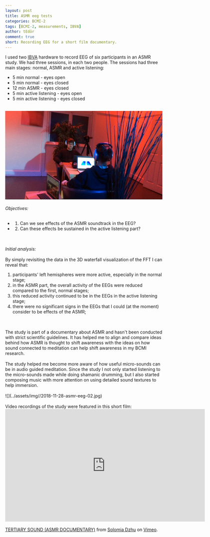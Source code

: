 ```yaml
---
layout: post
title: ASMR eeg tests
categories: BCMI-2
tags: [BCMI-2, measurements, IBVA]
author: tEdör
comment: true
short: Recording EEG for a short film documentary.
---
```

I used two [IBVA](http://ibva.co.uk/) hardware to record EEG of six participants in an ASMR study. We had three sessions, in each two people. The sessions had three main stages: normal, ASMR and active listening:
<br>
- 5 min normal - eyes open
- 5 min normal - eyes closed
- 12 min ASMR - eyes closed
- 5 min active listening - eyes open
- 5 min active listening - eyes closed
<br><br>

![](../assets/img//2018-11-28-asmr-eeg-01.jpg)
<br><br>
_Objectives:_   
<br>
- 1) Can we see effects of the ASMR soundtrack in the EEG?
- 2) Can these effects be sustained in the active listening part?
<br><br><br>

_Initial analysis:_ 
<br>  
By simply revisiting the data in the 3D waterfall visualization of the FFT I can reveal that:
1) participants' left hemispheres were more active, especially in the normal stage;
2) in the ASMR part, the overall activity of the EEGs were reduced compared to the first, normal stages;
3) this reduced activity continued to be in the EEGs in the active listening stage;
4) there were no significant signs in the EEGs that I could (at the moment) consider to be effects of the ASMR;
<br>
<br>
The study is part of a documentary about ASMR and hasn't been conducted with strict scientific guidelines. It has helped me to align and compare ideas behind how ASMR is thought to shift awareness with the ideas on how sound connected to meditation can help shift awareness in my BCMI research.
<br><br>
The study helped me become more aware of how useful micro-sounds can be in audio guided meditation. Since the study I not only started listening to the micro-sounds made while doing shamanic drumming, but I also started composing music with more attention on using detailed sound textures to help immersion.
<br><br>
![](../assets/img//2018-11-28-asmr-eeg-02.jpg)
<br>
<br>
Video recordings of the study were featured in this short film:
<br>
<iframe src="https://player.vimeo.com/video/308468113?color=c672ff&byline=0&portrait=0" width="640" height="360" frameborder="0" allow="autoplay; fullscreen" allowfullscreen></iframe>
<p><a href="https://vimeo.com/308468113">TERTIARY SOUND (ASMR DOCUMENTARY)</a> from <a href="https://vimeo.com/solomia">Solomia Dzhu</a> on <a href="https://vimeo.com">Vimeo</a>.</p>
